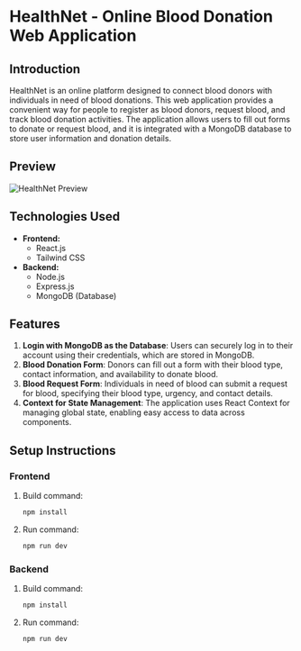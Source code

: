 # HealthNet - Online Blood Donation Web Application

## Introduction

HealthNet is an online platform designed to connect blood donors with individuals in need of blood donations. This web application provides a convenient way for people to register as blood donors, request blood, and track blood donation activities. The application allows users to fill out forms to donate or request blood, and it is integrated with a MongoDB database to store user information and donation details.

## Preview

![HealthNet Preview](https://github.com/sujan-mishra001/healthnet/blob/main/frontend/Preview.png)

## Technologies Used

- **Frontend:**
  - React.js
  - Tailwind CSS
- **Backend:**
  - Node.js
  - Express.js
  - MongoDB (Database)

## Features

1. **Login with MongoDB as the Database**: Users can securely log in to their account using their credentials, which are stored in MongoDB.
2. **Blood Donation Form**: Donors can fill out a form with their blood type, contact information, and availability to donate blood.
3. **Blood Request Form**: Individuals in need of blood can submit a request for blood, specifying their blood type, urgency, and contact details.
4. **Context for State Management**: The application uses React Context for managing global state, enabling easy access to data across components.

## Setup Instructions

### Frontend

1. Build command: 
   ```bash
   npm install

2. Run command:
   ````bash
   npm run dev

 ### Backend

1. Build command: 
   ```bash
   npm install

2. Run command:
   ````bash
   npm run dev
